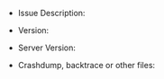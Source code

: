 <!--- Description of issue --->
- Issue Description:

<!--- Plugin version (in /plugins) --->
- Version:

<!--- Server version (in /ver) --->
- Server Version:

- Crashdump, backtrace or other files:
